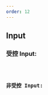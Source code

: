 ```yaml
---
order: 12
---
```

## Input

### 受控 Input:
<code src="../src/examples/Input/input.example1.tsx" title="查看代码" />

### 非受控 Input:
<code src="../src/examples/Input/input.example2.tsx" title="查看代码" />
